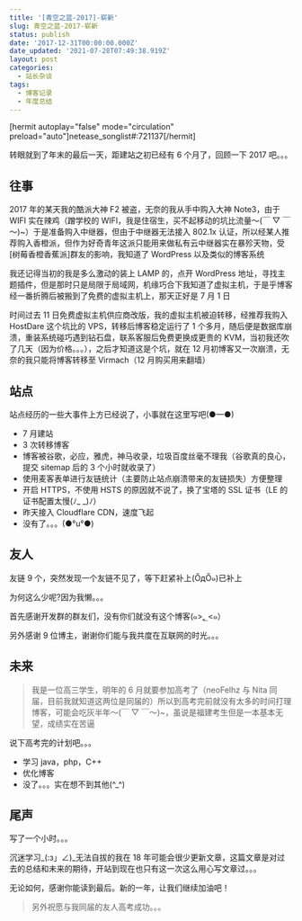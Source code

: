 ```yaml
---
title: '[青空之蓝-2017]-崭新'
slug: 青空之蓝-2017-崭新
status: publish
date: '2017-12-31T00:00:00.000Z'
date_updated: '2021-07-28T07:49:38.919Z'
layout: post
categories:
  - 站长杂谈
tags:
  - 博客记录
  - 年度总结
---
```

\[hermit autoplay="false" mode="circulation" preload="auto"\]netease_songlist#:721137\[/hermit\]

转眼就到了年末的最后一天，距建站之初已经有 6 个月了，回顾一下 2017 吧。。。

## 往事

2017 年的某天我的酷派大神 F2 被盗，无奈的我从手中购入大神 Note3，由于 WIFI 实在辣鸡（蹭学校的 WIFI，我是住宿生，买不起移动的坑比流量～(￣ ▽ ￣～)~）于是准备购入中继器，但由于中继器无法接入 802.1x 认证，所以经某人推荐购入香橙派，但作为好奇青年这派只能用来做私有云中继器实在暴殄天物，受\[树莓香橙香蕉派\]群友的影响，我知道了 WordPress 以及类似的博客系统

我还记得当初的我是多么激动的装上 LAMP 的，点开 WordPress 地址，寻找主题插件，但是那时只是局限于局域网，机缘巧合下我知道了虚拟主机，于是乎博客经一番折腾后被搬到了免费的虚拟主机上，那天正好是 7 月 1 日

时间过去 11 日免费虚拟主机供应商改版，我的虚拟主机被迫转移，经推荐我购入 HostDare 这个坑比的 VPS，转移后博客稳定运行了 1 个多月，随后便是数据库崩溃，重装系统碰巧遇到钻石盘，联系客服后免费更换成更贵的 KVM，当初我还吹了几天（因为价格。。。），之后才知道这是个坑，就在 12 月初博客又一次崩溃，无奈的我只能将博客转移至 Virmach（12 月购买用来翻墙）

## 站点

站点经历的一些大事件上方已经说了，小事就在这里写吧(●—●)

- 7 月建站
- 3 次转移博客
- 博客被谷歌，必应，雅虎，神马收录，垃圾百度丝毫不理我（谷歌真的良心，提交 sitemap 后的 3 个小时就收录了）
- 使用麦客表单进行友链统计（主要防止站点崩溃带来的友链损失）方便整理
- 开启 HTTPS，不使用 HSTS 的原因就不说了，换了宝塔的 SSL 证书（LE 的证书配置太慢(ﾉ\_ \_)ﾉ）
- 昨天接入 Cloudflare CDN，速度飞起
- 没有了。。。(●°u°●)

## 友人

友链 9 个，突然发现一个友链不见了，等下赶紧补上(ŐдŐ๑)已补上

为何这么少呢?因为我懒。。。

首先感谢开发群的群友们，没有你们就没有这个博客(๑>؂<๑）

另外感谢 9 位博主，谢谢你们能与我共度在互联网的时光。。。

## 未来

> 我是一位高三学生，明年的 6 月就要参加高考了（neoFelhz 与 Nita 同届，目前我就知道这两位是同届的）所以到高考完前就没有太多的时间打理博客，可能会吃灰半年～(￣ ▽ ￣～)~，虽说是福建考生但是一本基本无望，成绩实在苦逼

说下高考完的计划吧。。。

- 学习 java，php，C++
- 优化博客
- 没了。。。实在想不到其他(^\_^)

## 尾声

写了一个小时。。。

沉迷学习\_(:з」∠)\_无法自拔的我在 18 年可能会很少更新文章，这篇文章是对过去的总结和未来的期待，开站到现在也只有这一次这么用心写文章过。。。

无论如何，感谢你能读到最后。新的一年，让我们继续加油吧！

> 另外祝愿与我同届的友人高考成功。。。
